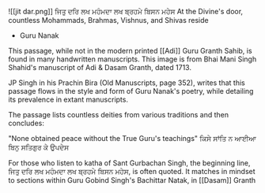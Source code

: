 ![[jit dar.png]]
ਜਿਤੁ ਦਰਿ ਲਖ ਮਹੰਮਦਾ ਲਖ ਬ੍ਰਹਮੇ ਬਿਸਨ ਮਹੇਸ
At the Divine's door, countless Mohammads, Brahmas, Vishnus, and Shivas reside

- Guru Nanak

This passage, while not in the modern printed [[Adi]] Guru Granth Sahib, is found in many handwritten manuscripts. This image is from Bhai Mani Singh Shahid's manuscript of Adi & Dasam Granth, dated 1713.

JP Singh in his Prachin Bira (Old Manuscripts, page 352), writes that this passage flows in the style and form of Guru Nanak's poetry, while detailing its prevalence in extant manuscripts.

The passage lists countless deities from various traditions and then concludes:

"None obtained peace without the True Guru's teachings"
ਕਿਸੇ ਸਾਂਤਿ ਨ ਆਈਆ ਬਿਨੁ ਸਤਿਗੁਰ ਕੇ ਉਪਦੇਸ

For those who listen to katha of Sant Gurbachan Singh, the beginning line, ਜਿਤੁ ਦਰਿ ਲਖ ਮਹੰਮਦਾ ਲਖ ਬ੍ਰਹਮੇ ਬਿਸਨ ਮਹੇਸ, is often quoted. It matches in mindset to sections within Guru Gobind Singh's Bachittar Natak, in [[Dasam]] Granth
